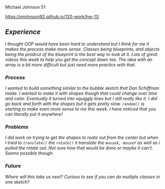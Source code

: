 Michael Johnson 51

https://mjohnson92.github.io/120-work/hw-11/

## *Experience*

*I thought OOP would have been hard to understand but I think for me it makes the process make more sense. Classes being blueprints, and objects being the prodcut of the blueprint is the best way to look at it. Lots of great videos this week to help you get the concept down too. The idea with an array is a bit more difficult but just need more practice with that.*

### *Process*

*I wanted to build something similar to the bubble sketch that Dan Schiffman made. I wanted to make it with shapes though that could change over time and color. Eventually it turned into squiggly lines but I still really like it. I did go back and forth with the shapes but it gets pretty slow. `random()` is starting to make even more sense to me this week. I have noticed that you can literally put it anywhere!*

### *Problems*

*I did work on trying to get the shapes to roate out from the center but when I tried to `translate()` the `rotate()` it translate the `mouseX, mouseY` as well so i pulled the rotate out. Not sure how that would be done or maybe it can't. Seems possible though.*

### *Future*

*Where will this take us next? Curious to see if you can do multiple classes in one sketch?*
